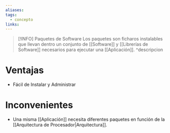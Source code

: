 ```yaml
---
aliases: 
tags:
  - concepto
links:
---
```

>[!INFO] Paquetes de Software
>Los paquetes son ficharos instalables que llevan dentro un conjunto de [[Software]] y [[Librerías de Software]] necesarios para ejecutar una [[Aplicación]].
^descripcion

# Ventajas
- Fácil de Instalar y Administrar

# Inconvenientes
- Una misma [[Aplicación]] necesita diferentes paquetes en función de la [[Arquitectura de Procesador|Arquitectura]].
